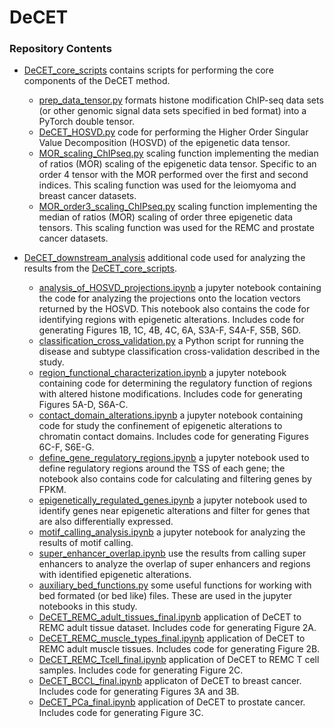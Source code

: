 # DeCET

### Repository Contents

* [DeCET_core_scripts](./DeCET_core_scripts) contains scripts for performing the core components of the DeCET method.
    * [prep_data_tensor.py](./DeCET_core_scripts/prep_data_tensor.py) formats histone modification ChIP-seq data sets (or other genomic signal data sets specified in bed format) into a PyTorch double tensor.
    * [DeCET_HOSVD.py](./DeCET_core_scripts/DeCET_HOSVD.py) code for performing the Higher Order Singular Value Decomposition (HOSVD) of the epigenetic data tensor.
    * [MOR_scaling_ChIPseq.py](./DeCET_core_scripts/MOR_scaling_ChIPseq.py) scaling function implementing the median of ratios (MOR) scaling of the epigenetic data tensor. Specific to an order 4 tensor with the MOR performed over the first and second indices. This scaling function was used for the leiomyoma and breast cancer datasets.
    * [MOR_order3_scaling_ChIPseq.py](./DeCET_core_scripts/MOR_order3_scaling_ChIPseq.py) scaling function implementing the median of ratios (MOR) scaling of order three epigenetic data tensors. This scaling function was used for the REMC and prostate cancer datasets.

* [DeCET_downstream_analysis](./DeCET_downstream_analysis) additional code used for analyzing the results from the [DeCET_core_scripts](./DeCET_core_scripts).
    * [analysis_of_HOSVD_projections.ipynb](./DeCET_downstream_analysis/analysis_of_HOSVD_projections.ipynb) a jupyter notebook containing the code for analyzing the projections onto the location vectors returned by the HOSVD. This notebook also contains the code for identifying regions with epigenetic alterations. Includes code for generating Figures 1B, 1C, 4B, 4C, 6A, S3A-F, S4A-F, S5B, S6D.
    * [classification_cross_validation.py](./DeCET_downstream_analysis/classification_cross_validation.py) a Python script for running the disease and subtype classification cross-validation described in the study.
    * [region_functional_characterization.ipynb](./DeCET_downstream_analysis/region_functional_characterization.ipynb) a jupyter notebook containing code for determining the regulatory function of regions with altered histone modifications. Includes code for generating Figures 5A-D, S6A-C.
    * [contact_domain_alterations.ipynb](./DeCET_downstream_analysis/contact_domain_alterations.ipynb) a jupyter notebook containing code for study the confinement of epigenetic alterations to chromatin contact domains. Includes code for generating Figures 6C-F, S6E-G.
    * [define_gene_regulatory_regions.ipynb](./DeCET_downstream_analysis/define_gene_regulatory_regions.ipynb) a jupyter notebook used to define regulatory regions around the TSS of each gene; the notebook also contains code for calculating and filtering genes by FPKM.
    * [epigenetically_regulated_genes.ipynb](./DeCET_downstream_analysis/epigenetically_regulated_genes.ipynb) a jupyter notebook used to identify genes near epigenetic alterations and filter for genes that are also differentially expressed.
    * [motif_calling_analysis.ipynb](./DeCET_downstream_analysis/motif_calling_analysis.ipynb) a jupyter notebook for analyzing the results of motif calling.
    * [super_enhancer_overlap.ipynb](./DeCET_downstream_analysis/super_enhancer_overlap.ipynb) use the results from calling super enhancers to analyze the overlap of super enhancers and regions with identified epigenetic alterations.
    * [auxiliary_bed_functions.py](./DeCET_downstream_analysis/auxiliary_bed_functions.py) some useful functions for working with bed formated (or bed like) files. These are used in the jupyter notebooks in this study.
    * [DeCET_REMC_adult_tissues_final.ipynb](./DeCET_downstream_analysis/DeCET_REMC_adult_tissues_final.ipynb) application of DeCET to REMC adult tissue dataset. Includes code for generating Figure 2A.
    * [DeCET_REMC_muscle_types_final.ipynb](./DeCET_downstream_analysis/DeCET_REMC_muscle_types_final.ipynb) application of DeCET to REMC adult muscle tissues. Includes code for generating Figure 2B.
    * [DeCET_REMC_Tcell_final.ipynb](./DeCET_downstream_analysis/DeCET_REMC_Tcell_final.ipynb) application of DeCET to REMC T cell samples. Includes code for generating Figure 2C.
    * [DeCET_BCCL_final.ipynb](./DeCET_downstream_analysis/DeCET_BCCL_final.ipynb) applicaton of DeCET to breast cancer. Includes code for generating Figures 3A and 3B.
    * [DeCET_PCa_final.ipynb](./DeCET_downstream_analysis/DeCET_PCa_final.ipynb) application of DeCET to prostate cancer. Includes code for generating Figure 3C.
